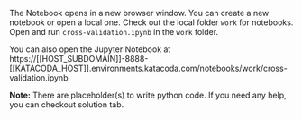 The Notebook opens in a new browser window. You can create a new notebook or open a local one. Check out the local folder `work` for notebooks. Open and run `cross-validation.ipynb` in the `work` folder.

You can also open the Jupyter Notebook at https://[[HOST_SUBDOMAIN]]-8888-[[KATACODA_HOST]].environments.katacoda.com/notebooks/work/cross-validation.ipynb

**Note:**
There are placeholder(s) to write python code. If you need any help, you can checkout solution tab.